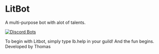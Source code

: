 # LitBot
A multi-purpose bot with alot of talents.

[![Discord Bots](https://discordbots.org/api/widget/325338513153196032.svg)](https://discordbots.org/bot/325338513153196032)

To begin with Litbot, simply type lb.help in your guild! And the fun begins.
Developed by Thomas 
